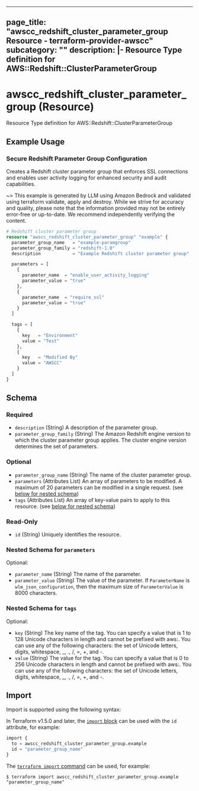 
---
page_title: "awscc_redshift_cluster_parameter_group Resource - terraform-provider-awscc"
subcategory: ""
description: |-
  Resource Type definition for AWS::Redshift::ClusterParameterGroup
---

# awscc_redshift_cluster_parameter_group (Resource)

Resource Type definition for AWS::Redshift::ClusterParameterGroup

## Example Usage

### Secure Redshift Parameter Group Configuration

Creates a Redshift cluster parameter group that enforces SSL connections and enables user activity logging for enhanced security and audit capabilities.

~> This example is generated by LLM using Amazon Bedrock and validated using terraform validate, apply and destroy. While we strive for accuracy and quality, please note that the information provided may not be entirely error-free or up-to-date. We recommend independently verifying the content.

```terraform
# Redshift cluster parameter group
resource "awscc_redshift_cluster_parameter_group" "example" {
  parameter_group_name   = "example-paramgroup"
  parameter_group_family = "redshift-1.0"
  description            = "Example Redshift cluster parameter group"

  parameters = [
    {
      parameter_name  = "enable_user_activity_logging"
      parameter_value = "true"
    },
    {
      parameter_name  = "require_ssl"
      parameter_value = "true"
    }
  ]

  tags = [
    {
      key   = "Environment"
      value = "Test"
    },
    {
      key   = "Modified By"
      value = "AWSCC"
    }
  ]
}
```

<!-- schema generated by tfplugindocs -->
## Schema

### Required

- `description` (String) A description of the parameter group.
- `parameter_group_family` (String) The Amazon Redshift engine version to which the cluster parameter group applies. The cluster engine version determines the set of parameters.

### Optional

- `parameter_group_name` (String) The name of the cluster parameter group.
- `parameters` (Attributes List) An array of parameters to be modified. A maximum of 20 parameters can be modified in a single request. (see [below for nested schema](#nestedatt--parameters))
- `tags` (Attributes List) An array of key-value pairs to apply to this resource. (see [below for nested schema](#nestedatt--tags))

### Read-Only

- `id` (String) Uniquely identifies the resource.

<a id="nestedatt--parameters"></a>
### Nested Schema for `parameters`

Optional:

- `parameter_name` (String) The name of the parameter.
- `parameter_value` (String) The value of the parameter. If `ParameterName` is `wlm_json_configuration`, then the maximum size of `ParameterValue` is 8000 characters.


<a id="nestedatt--tags"></a>
### Nested Schema for `tags`

Optional:

- `key` (String) The key name of the tag. You can specify a value that is 1 to 128 Unicode characters in length and cannot be prefixed with aws:. You can use any of the following characters: the set of Unicode letters, digits, whitespace, _, ., /, =, +, and -.
- `value` (String) The value for the tag. You can specify a value that is 0 to 256 Unicode characters in length and cannot be prefixed with aws:. You can use any of the following characters: the set of Unicode letters, digits, whitespace, _, ., /, =, +, and -.

## Import

Import is supported using the following syntax:

In Terraform v1.5.0 and later, the [`import` block](https://developer.hashicorp.com/terraform/language/import) can be used with the `id` attribute, for example:

```terraform
import {
  to = awscc_redshift_cluster_parameter_group.example
  id = "parameter_group_name"
}
```

The [`terraform import` command](https://developer.hashicorp.com/terraform/cli/commands/import) can be used, for example:

```shell
$ terraform import awscc_redshift_cluster_parameter_group.example "parameter_group_name"
```
